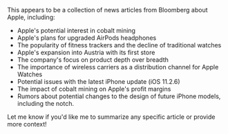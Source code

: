This appears to be a collection of news articles from Bloomberg about Apple, including:

* Apple's potential interest in cobalt mining
* Apple's plans for upgraded AirPods headphones
* The popularity of fitness trackers and the decline of traditional watches
* Apple's expansion into Austria with its first store
* The company's focus on product depth over breadth
* The importance of wireless carriers as a distribution channel for Apple Watches
* Potential issues with the latest iPhone update (iOS 11.2.6)
* The impact of cobalt mining on Apple's profit margins
* Rumors about potential changes to the design of future iPhone models, including the notch.

Let me know if you'd like me to summarize any specific article or provide more context!